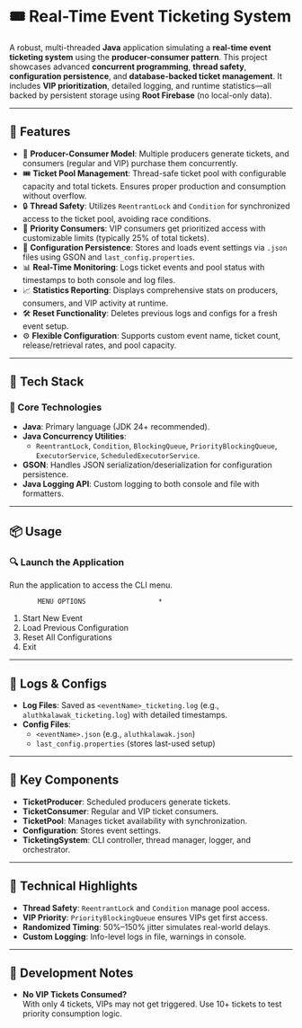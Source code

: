 # 🎟 Real-Time Event Ticketing System

A robust, multi-threaded **Java** application simulating a **real-time event ticketing system** using the **producer-consumer pattern**. This project showcases advanced **concurrent programming**, **thread safety**, **configuration persistence**, and **database-backed ticket management**. It includes **VIP prioritization**, detailed logging, and runtime statistics—all backed by persistent storage using **Root Firebase** (no local-only data).

---

## 🚀 Features

- 🔄 **Producer-Consumer Model**: Multiple producers generate tickets, and consumers (regular and VIP) purchase them concurrently.
- 🎟 **Ticket Pool Management**: Thread-safe ticket pool with configurable capacity and total tickets. Ensures proper production and consumption without overflow.
- 🔒 **Thread Safety**: Utilizes `ReentrantLock` and `Condition` for synchronized access to the ticket pool, avoiding race conditions.
- 🏅 **Priority Consumers**: VIP consumers get prioritized access with customizable limits (typically 25% of total tickets).
- 📝 **Configuration Persistence**: Stores and loads event settings via `.json` files using GSON and `last_config.properties`.
- 📊 **Real-Time Monitoring**: Logs ticket events and pool status with timestamps to both console and log files.
- 📈 **Statistics Reporting**: Displays comprehensive stats on producers, consumers, and VIP activity at runtime.
- 🛠 **Reset Functionality**: Deletes previous logs and configs for a fresh event setup.
- ⚙️ **Flexible Configuration**: Supports custom event name, ticket count, release/retrieval rates, and pool capacity.

---

## 🧰 Tech Stack

### 🔧 Core Technologies
- **Java**: Primary language (JDK 24+ recommended).
- **Java Concurrency Utilities**: 
  - `ReentrantLock`, `Condition`, `BlockingQueue`, `PriorityBlockingQueue`, `ExecutorService`, `ScheduledExecutorService`.
- **GSON**: Handles JSON serialization/deserialization for configuration persistence.
- **Java Logging API**: Custom logging to both console and file with formatters.

---

## 📦 Usage

### 🔍 Launch the Application

Run the application to access the CLI menu.

           MENU OPTIONS                  *
1. Start New Event
2. Load Previous Configuration
3. Reset All Configurations
4. Exit

---

## 📁 Logs & Configs

- **Log Files**: Saved as `<eventName>_ticketing.log` (e.g., `aluthkalawak_ticketing.log`) with detailed timestamps.
- **Config Files**:
  - `<eventName>.json` (e.g., `aluthkalawak.json`)
  - `last_config.properties` (stores last-used setup)

---

## 🔐 Key Components

- **TicketProducer**: Scheduled producers generate tickets.
- **TicketConsumer**: Regular and VIP ticket consumers.
- **TicketPool**: Manages ticket availability with synchronization.
- **Configuration**: Stores event settings.
- **TicketingSystem**: CLI controller, thread manager, logger, and orchestrator.

---

## 🌟 Technical Highlights

- **Thread Safety**: `ReentrantLock` and `Condition` manage pool access.
- **VIP Priority**: `PriorityBlockingQueue` ensures VIPs get first access.
- **Randomized Timing**: 50%–150% jitter simulates real-world delays.
- **Custom Logging**: Info-level logs in file, warnings in console.

---

## 🔧 Development Notes

- **No VIP Tickets Consumed?**  
  With only 4 tickets, VIPs may not get triggered. Use 10+ tickets to test priority consumption logic.

